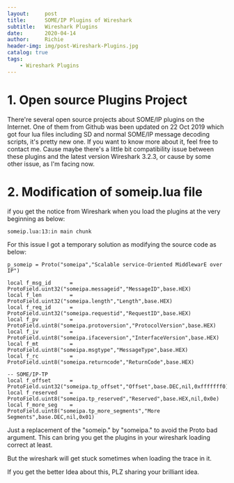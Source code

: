 ```yaml
---
layout:     post
title:      SOME/IP Plugins of Wireshark
subtitle:   Wireshark Plugins
date:       2020-04-14
author:     Richie
header-img: img/post-Wireshark-Plugins.jpg
catalog: true
tags:
    - Wireshark Plugins
---
```


# 1.	Open source Plugins Project
There're several open source projects about SOME/IP plugins on the Internet. One of them from Github was been updated on 22 Oct 2019 which got four lua files including SD and normal SOME/IP message decoding scripts, it's pretty new one. If you want to know more about it, feel free to contact me. Cause maybe there's a little bit compatibility issue between these plugins and the latest version Wireshark 3.2.3, or cause by some other issue, as I'm facing now.
# 2.	Modification of someip.lua file
if you get the notice from Wireshark when you load the plugins at the very beginning as below:
```
someip.lua:13:in main chunk
```

For this issue I got a temporary solution as modifying the source code as below:
```
p_someip = Proto("someipa","Scalable service-Oriented MiddlewarE over IP")

local f_msg_id      = ProtoField.uint32("someipa.messageid","MessageID",base.HEX)
local f_len         = ProtoField.uint32("someipa.length","Length",base.HEX)
local f_req_id      = ProtoField.uint32("someipa.requestid","RequestID",base.HEX)
local f_pv          = ProtoField.uint8("someipa.protoversion","ProtocolVersion",base.HEX)
local f_iv          = ProtoField.uint8("someipa.ifaceversion","InterfaceVersion",base.HEX)
local f_mt          = ProtoField.uint8("someipa.msgtype","MessageType",base.HEX)
local f_rc          = ProtoField.uint8("someipa.returncode","ReturnCode",base.HEX)

-- SOME/IP-TP
local f_offset      = ProtoField.uint32("someipa.tp_offset","Offset",base.DEC,nil,0xfffffff0)
local f_reserved    = ProtoField.uint8("someipa.tp_reserved","Reserved",base.HEX,nil,0x0e)
local f_more_seg    = ProtoField.uint8("someipa.tp_more_segments","More Segments",base.DEC,nil,0x01)
```
Just a replacement of the "someip." by "someipa." to avoid the Proto bad argument.
This can bring you get the plugins in your wireshark loading correct at least.

But the wireshark will get stuck sometimes when loading the trace in it.

If you get the better Idea about this, PLZ sharing your brilliant idea.



